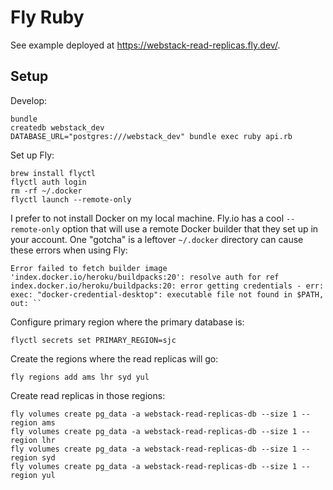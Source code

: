 # Fly Ruby

See example deployed at
<https://webstack-read-replicas.fly.dev/>.

## Setup

Develop:

```
bundle
createdb webstack_dev
DATABASE_URL="postgres:///webstack_dev" bundle exec ruby api.rb
```

Set up Fly:

```
brew install flyctl
flyctl auth login
rm -rf ~/.docker
flyctl launch --remote-only
```

I prefer to not install Docker on my local machine. Fly.io has a cool
`--remote-only` option that will use a remote Docker builder that they set up in
your account. One "gotcha" is a leftover `~/.docker` directory can cause these
errors when using Fly:

```
Error failed to fetch builder image 'index.docker.io/heroku/buildpacks:20': resolve auth for ref index.docker.io/heroku/buildpacks:20: error getting credentials - err: exec: "docker-credential-desktop": executable file not found in $PATH, out: ``
```

Configure primary region where the primary database is:

```
flyctl secrets set PRIMARY_REGION=sjc
```

Create the regions where the read replicas will go:

```
fly regions add ams lhr syd yul
```

Create read replicas in those regions:

```
fly volumes create pg_data -a webstack-read-replicas-db --size 1 --region ams
fly volumes create pg_data -a webstack-read-replicas-db --size 1 --region lhr
fly volumes create pg_data -a webstack-read-replicas-db --size 1 --region syd
fly volumes create pg_data -a webstack-read-replicas-db --size 1 --region yul
```
